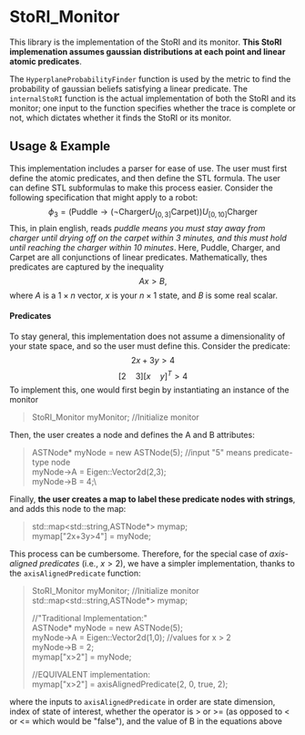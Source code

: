 # StoRI_Monitor

This library is the implementation of the StoRI and its monitor. **This StoRI implemenation assumes gaussian distributions at each point and linear atomic predicates**.

The `HyperplaneProbabilityFinder` function is used by the metric to find the probability of gaussian beliefs satisfying a linear predicate. The `internalStoRI` function is the actual implementation of both the StoRI and its monitor; one input to the function specifies whether the trace is complete or not, which dictates whether it finds the StoRI or its monitor. 

## Usage & Example
This implementation includes a parser for ease of use. The user must first define the atomic predicates, and then define the STL formula. The user can define STL subformulas to make this process easier. Consider the following specification that might apply to a robot:
$$\phi_3 = (\text{Puddle}\rightarrow(\lnot\text{Charger} U_{[0,3]}\text{Carpet}))U_{[0,10]}\text{Charger}$$
This, in plain english, reads *puddle means you must stay away from charger until drying off on the carpet within 3 minutes, and this must hold until reaching the charger within 10 minutes*. Here, Puddle, Charger, and Carpet are all conjunctions of linear predicates. Mathematically, thes predicates are captured by the inequality 
$$Ax > B,$$
where $A$ is a $1 \times n$ vector, $x$ is your $n \times 1$ state, and $B$ is some real scalar. 

#### Predicates
To stay general, this implementation does not assume a dimensionality of your state space, and so the user must define this. Consider the predicate: 
$$2x + 3y > 4$$
$$[2 \quad 3][x \quad y]^T > 4$$
To implement this, one would first begin by instantiating an instance of the monitor
>  StoRI_Monitor myMonitor; //Initialize monitor 

Then, the user creates a node and defines the A and B attributes:
> ASTNode* myNode = new ASTNode(5); //input "5" means predicate-type node \
myNode->A = Eigen::Vector2d(2,3);\
myNode->B = 4;\

Finally, **the user creates a map to label these predicate nodes with strings**, and adds this node to the map:
> std::map\<std::string,ASTNode*\> mymap;\
mymap["2x+3y>4"] = myNode;

This process can be cumbersome. Therefore, for the special case of *axis-aligned predicates* (i.e., $x>2$), we have a simpler implementation, thanks to the `axisAlignedPredicate` function:
>  StoRI_Monitor myMonitor; //Initialize monitor \
> std::map\<std::string,ASTNode*\> mymap;
>
> //"Traditional Implementation:"\
ASTNode* myNode = new ASTNode(5); \
myNode->A = Eigen::Vector2d(1,0); //values for x > 2\
myNode->B = 2;\
mymap["x>2"] = myNode;
>
> //EQUIVALENT implementation:\
  mymap["x>2"] = axisAlignedPredicate(2, 0, true, 2); 

where the inputs to `axisAlignedPredicate` in order are state dimension, index of state of interest, whether the operator is > or >= (as opposed to < or <= which would be "false"), and the value of B in the equations above


